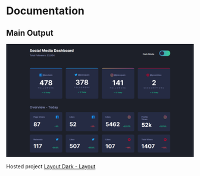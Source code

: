 # Documentation #

## Main Output
![Dark Mode - Layout](documentation/dark-mode.png)

Hosted project [Layout Dark - Layout](https://jsiesquen.github.io/web-demos/dark-mode/)
